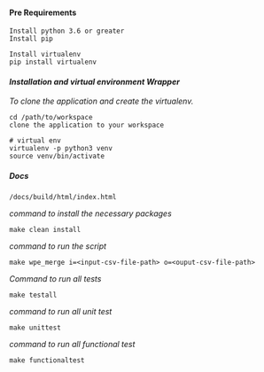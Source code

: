 #### Pre Requirements

```
Install python 3.6 or greater
Install pip

Install virtualenv
pip install virtualenv

```


#### *Installation and virtual environment Wrapper*
*To clone the application and create the virtualenv.*
```
cd /path/to/workspace
clone the application to your workspace

# virtual env
virtualenv -p python3 venv
source venv/bin/activate
```

##### Docs
```/docs/build/html/index.html```

*command to install the necessary packages*
```
make clean install
```

*command to run the  script* 
```
make wpe_merge i=<input-csv-file-path> o=<ouput-csv-file-path>
```

*Command to run all tests*
```
make testall
```

*command to run all unit test*
```
make unittest
```

*command to run all functional test*
```
make functionaltest
```
